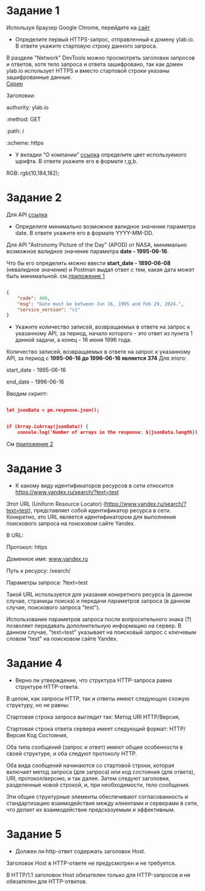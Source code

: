 # Задание 1

 Используя браузер Google Chrome, перейдите на [сайт](https://ylab.io/ )

- Определите первый HTTPS-запрос, отправленный к домену ylab.io. В ответе укажите стартовую строку данного запроса.

В разделе "Network" DevTools можно просмотреть заголовки запросов и ответов, хотя тело запроса и ответа зашифровано, так как домен ylab.io использует HTTPS  и вместо стартовой строки указаны зашифрованные данные.   
[Скрин](https://drive.google.com/file/d/1j4-jQ19d9NOwbSzPHawj3BQ-zKFp2B0n/view?usp=drive_link)

Заголовки:

authority:  ylab.io

:method:  GET

:path:  /

:scheme: https





- У вкладки “О компании” [ссылка](https://drive.google.com/file/d/1fSPgT9usn6gEBGcQcnKaBlcWuJkBI-88/view?usp=sharing) определите цвет используемого шрифта. В ответе укажите его в формате r,g,b.

RGB:  rgb(10,184,182);

# Задание 2

Для API [ссылка](https://api.nasa.gov/planetary/apod)

- Определите минимально возможное валидное значение параметра date. В ответе укажите его в формате YYYY-MM-DD.

Для API "Astronomy Picture of the Day" (APOD) от NASA, минимально возможное валидное значение параметра  **date - 1995-06-16**. 

Что бы его определить можно ввести **start_date - 1890-06-08** (невалидное значение) и Postman выдал ответ с тем, какая дата может быть минимальной.
см.[приложение 1](https://drive.google.com/file/d/1Hxhnztoj32wajqH_2UcPsM11ldGYW8-_/view?usp=drive_link)


```JSON

{
    "code": 400,
    "msg": "Date must be between Jun 16, 1995 and Feb 29, 2024.",
    "service_version": "v1"
}
```

- Укажите количество записей, возвращаемых в ответе на запрос к указанному API, за период, начало которого - это ответ из пункта 1 данной задачи, а конец - 16 июня 1996 года.

Количество записей, возвращаемых в ответе на запрос к указанному API, за период с **1995-06-16 до 1996-06-16 является 374**
Для этого:

start_date - 1995-06-16

end_date - 1996-06-16

Вводим скрипт:

```JSON

let jsonData = pm.response.json();


if (Array.isArray(jsonData)) {
    console.log('Number of arrays in the response: ${jsonData.length});}
```

См [приложение 2](https://drive.google.com/file/d/1c5HNctZWNvBr6rvez36fD7h-yiy-Tq2a/view?usp=sharing)


# Задание 3
 * К какому виду идентификаторов ресурсов в сети относится https://www.yandex.ru/search/?text=test

Этот URL (Uniform Resource Locator) (https://www.yandex.ru/search/?text=test), представляет собой идентификатор ресурса в сети. Конкретно, это URL является идентификатором для выполнения поискового запроса на поисковом сайте Yandex.

В URL:

Протокол: https

Доменное имя: www.yandex.ru

Путь к ресурсу: /search/

Параметры запроса: ?text=test

Такой URL используется для указания конкретного ресурса (в данном случае, страницы поиска) и передачи параметров запроса (в данном случае, поискового запроса "test").

Использование параметров запроса после вопросительного знака (?) позволяет передавать дополнительную информацию на сервер. В данном случае, "text=test" указывает на поисковый запрос с ключевым словом "test" на поисковом сайте Yandex.


# Задание 4 
* Верно ли утверждение, что структура HTTP-запроса равна структуре HTTP-ответа.

В целом, как запросы HTTP, так и ответы имеют следующую схожую структуру, но не равны:

Стартовая строка запроса выглядит так:
 Метод  URI  HTTP/Версия, 

Стартовая строка ответа сервера имеет следующий формат:
HTTP/Версия Код Состояния,

Оба типа сообщений (запрос и ответ) имеют общие особенности в своей структуре, и оба следуют протоколу HTTP.

Оба вида сообщений начинаются со стартовой строки, которая включает метод запроса (для запроса) или код состояния (для ответа), URI, протокол/версию, и так далее. Затем следуют заголовки, разделенные новой строкой, и, при необходимости, тело сообщения.

Эти общие структурные элементы обеспечивают согласованность и стандартизацию взаимодействия между клиентами и серверами в сети, что делает их взаимодействие предсказуемым и эффективным.



# Задание 5
 
 * Должен ли http-ответ содержать заголовок Host.

Заголовок Host в HTTP-ответе не предусмотрен и не требуется.

В HTTP/1.1 заголовок Host  обязателен только для HTTP-запросов и не обязателен для HTTP-ответов. 
